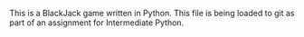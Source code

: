 This is a BlackJack game written in Python.
This file is being loaded to git as part of an assignment for
Intermediate Python.

